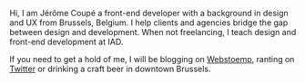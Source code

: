 Hi, I am Jérôme Coupé a front-end developer with a background in design and UX from Brussels, Belgium. I help clients and agencies bridge the gap between design and development. When not freelancing, I teach design and front-end development at IAD.

If you need to get a hold of me, I will be blogging on [Webstoemp](https://www.webstoemp.com), ranting on [Twitter](https://twitter.com/jeromecoupe) or drinking a craft beer in downtown Brussels.
